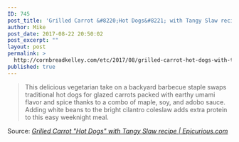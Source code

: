 ```yaml
---
ID: 745
post_title: 'Grilled Carrot &#8220;Hot Dogs&#8221; with Tangy Slaw recipe | Epicurious.com'
author: Mike
post_date: 2017-08-22 20:50:02
post_excerpt: ""
layout: post
permalink: >
  http://cornbreadkelley.com/etc/2017/08/grilled-carrot-hot-dogs-with-tangy-slaw-recipe-epicurious-com/
published: true
---
```

<blockquote><a href="http://www.epicurious.com/recipes/food/views/grilled-carrot-hot-dogs-with-creamy-slaw"><img class="alignnone size-full" src="http://cornbreadkelley.com/wp-content/uploads/2017/08/GRILLED-CARROT-DOG-WITH-CILANTRO-SLAW-recipe-02062017.jpg" alt="" /></a>This delicious vegetarian take on a backyard barbecue staple swaps traditional hot dogs for glazed carrots packed with earthy umami flavor and spice thanks to a combo of maple, soy, and adobo sauce. Adding white beans to the bright cilantro coleslaw adds extra protein to this easy weeknight meal.</blockquote>
Source: <em><a href="http://www.epicurious.com/recipes/food/views/grilled-carrot-hot-dogs-with-creamy-slaw">Grilled Carrot "Hot Dogs" with Tangy Slaw recipe | Epicurious.com</a></em>